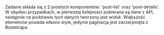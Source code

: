 Zadanie składa się z 2 prostych komponentów: 'post-list' oraz 'post-details'. W obydwu przypadkach, w pierwszej kolejności pobierane są dane z API, następnie na podstawie tych danych tworzony jest widok. Większość elemetnów posiada własne style, jedynie paginacja jest zaczerpnięta z Bootstrapa.
